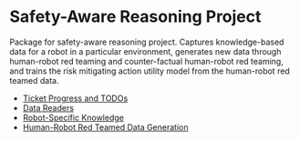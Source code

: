 # Safety-Aware Reasoning Project

Package for safety-aware reasoning project.  Captures knowledge-based data for a robot in a particular environment, generates new data through human-robot red teaming and counter-factual human-robot red teaming, and trains the risk mitigating action utility model from the human-robot red teamed data.

- [Ticket Progress and TODOs](docs/ticket_todos.md)
- [Data Readers](docs/data_readers.md)
- [Robot-Specific Knowledge](docs/robot_specific_knowledge.md)
- [Human-Robot Red Teamed Data Generation](docs/red_team_data_generation.md)
